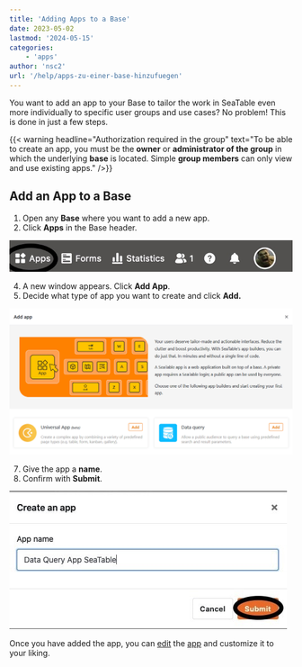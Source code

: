 ```yaml
---
title: 'Adding Apps to a Base'
date: 2023-05-02
lastmod: '2024-05-15'
categories:
    - 'apps'
author: 'nsc2'
url: '/help/apps-zu-einer-base-hinzufuegen'
---
```


You want to add an app to your Base to tailor the work in SeaTable even more individually to specific user groups and use cases? No problem! This is done in just a few steps.

{{< warning  headline="Authorization required in the group"  text="To be able to create an app, you must be the **owner** or **administrator of the group** in which the underlying **base** is located. Simple **group members** can only view and use existing apps." />}}

## Add an App to a Base

1. Open any **Base** where you want to add a new app.
2. Click **Apps** in the Base header.

![Click Apps in the Base header](images/click-apps-in-the-base-header.jpg)

4. A new window appears. Click **Add App**.
5. Decide what type of app you want to create and click **Add.**

![Dialog box for adding apps](images/Add-App.png)

7. Give the app a **name**.
8. Confirm with **Submit**.

![Name the app and confirm with Submit](images/confirm-to-add-app-to-base.jpg)

Once you have added the app, you can [edit](https://seatable.io/en/docs/apps/apps-bearbeiten/) the [app](https://seatable.io/en/docs/apps/apps-bearbeiten/) and customize it to your liking.
